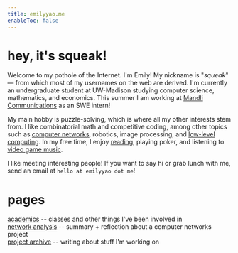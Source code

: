 ```yaml
---
title: emilyyao.me
enableToc: false
---
```


# hey, it's squeak!
Welcome to my pothole of the Internet. I'm Emily! My nickname is "*squeak*" — from which most of my usernames on the web are derived. I'm currently an undergraduate student at UW-Madison studying computer science, mathematics, and economics. This summer I am working at [Mandli Communications](https://www.mandli.com/) as an SWE intern!

My main hobby is puzzle-solving, which is where all my other interests stem from. I like combinatorial math and competitive coding, among other topics such as [computer networks](/ece537), robotics, image processing, and [low-level computing](https://store.steampowered.com/app/370360/TIS100/). In my free time, I enjoy [reading](https://thebookerprizes.com/the-booker-library/books), playing poker, and listening to [video game music](https://youtu.be/HL9_xm5HwrE).

I like meeting interesting people! If you want to say hi or grab lunch with me, send an email at `hello at emilyyao dot me`!

<!-- # projects...
- Split wireless Lily58 Pro keyboard
- [Flipper zero](https://flipperzero.one/)
- Concept maps similar to [this](https://live.staticflickr.com/272/32264483720_c51bdde679_b.jpg)
    - TCP/IP
    - heaps n' caches
- [Motion canvas](https://motioncanvas.io/) for math animations
- [micromouse](https://www.youtube.com/watch?v=ZMQbHMgK2rw) -->

# pages
[academics](/academics) -- classes and other things I've been involved in  
[network analysis](/ece537) -- summary + reflection about a computer networks project  
[project archive](/projects) -- writing about stuff I'm working on
